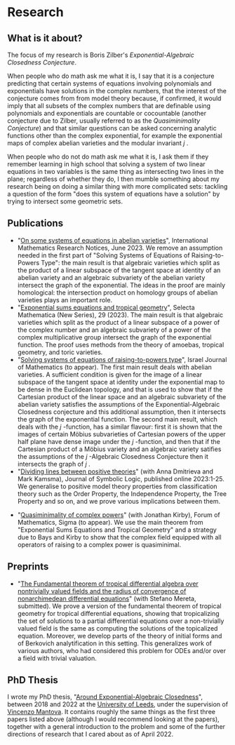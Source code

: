 
<html>
	
   
   	
<body>
<h1>Research</h1>
<h2>What is it about?</h2>
<p> The focus of my research is Boris Zilber's <i> Exponential-Algebraic Closedness Conjecture</i>. </p>
<p> When people who do math ask me what it is, I say that it is a conjecture predicting that certain systems of equations involving polynomials and exponentials have solutions in the complex numbers, that the interest of the conjecture comes from from model theory because, if confirmed, it would imply that all subsets of the complex numbers that are definable using polynomials and exponentials are countable or cocountable (another conjecture due to Zilber, usually referred to as the <i>Quasiminimality Conjecture</i>) and that similar questions can be asked concerning analytic functions other than the complex exponential, for example the exponential maps of complex abelian varieties and the modular invariant <i> j </i>. </p>
<p> When people who do not do math ask me what it is, I ask them if they remember learning in high school that solving a system of two linear equations in two variables is the same thing as intersecting two lines in the plane; regardless of whether they do, I then mumble something about my research being on doing a similar thing with more complicated sets: tackling a question of the form "does this system of equations have a solution" by trying to intersect some geometric sets. </p>

<h2> Publications </h2>
<ul>
	<li>"<a href="https://academic.oup.com/imrn/advance-article/doi/10.1093/imrn/rnad122/7198252?utm_source=authortollfreelink&utm_campaign=imrn&utm_medium=email&guestAccessKey=cc0e3a7b-		e7ff-4e5a-968b-df3a609f6e45">On some systems of equations in abelian varieties</a>", International Mathematics Research Notices, June 2023. We remove an assumption needed in the first part 	of "Solving Systems of Equations of Raising-to-Powers Type": the main result is that algebraic varieties which split as the product of a linear subspace of the tangent space at identity 	of an abelian variety and an algebraic subvariety of the abelian variety intersect the graph of the exponential. The ideas in the proof are mainly homological: the intersection product on 	homology groups of abelian varieties plays an important role. </li>
	<li>"<a href="https://link.springer.com/article/10.1007/s00029-023-00853-y">Exponential sums equations and tropical geometry</a>", Selecta Mathematica (New Series), 29 (2023). The main result is that algebraic varieties which split as the product of a linear subspace of a power of the complex number and an algebraic subvariety of a power of the complex multiplicative group intersect the graph of the exponential function. The proof uses methods from the theory of amoebas, tropical geometry, and toric varieties. </li>
	<li> "<a href="https://arxiv.org/abs/2103.15675">Solving systems of equations of raising-to-powers type</a>", Israel Journal of Mathematics (to appear). The first main result deals with abelian varieties. A sufficient condition is given for the image of a linear subspace of the tangent space at identity under the exponential map to be dense in the Euclidean topology, and that is used to show that if the Cartesian product of the linear space and an algebraic subvariety of the abelian variety satisfies the assumptions of the Exponential-Algebraic Closedness conjecture and this additional assumption, then it intersects the graph of the exponential function. The second main result, which deals with the <i> j </i>-function, has a similar flavour: first it is shown that the images of certain M&ouml;bius subvarieties of Cartesian powers of the upper half plane have dense image under the <i> j </i>-function, and then that if the Cartesian product of a M&ouml;bius variety and an algebraic variety satifies the assumptions of the <i> j </i>-Algebraic Closedness Conjecture then it intersects the graph of  <i> j </i>.</li>
	<li> "<a href="https://www.cambridge.org/core/journals/journal-of-symbolic-logic/article/dividing-lines-between-positive-theories/678AE82C98D6306E22F24DAE0A21F4F0">Dividing lines between positive theories</a>" (with Anna Dmitrieva and Mark Kamsma), Journal of Symbolic Logic, published online 2023:1-25. We generalise to positive model theory properties from classification theory such as the Order Property, the Independence Property, the Tree Property and so on, and we prove various implications between them. </li>
 </ul>
 <ul>
	<li> "<a href="https://arxiv.org/abs/2304.06450">Quasiminimality of complex powers</a>" (with Jonathan Kirby), Forum of Mathematics, Sigma (to appear). We use the main theorem from "Exponential Sums Equations and Tropical Geometry" and a strategy due to Bays and Kirby to show that the complex field equipped with all operators of raising to a complex power is quasiminimal. </li>
	
</ul>
<h2> Preprints </h2>

<ul>
	<li> "<a href="https://arxiv.org/abs/2303.12124">The Fundamental theorem of tropical differential algebra over nontrivially valued fields and the radius of convergence of nonarchimedean differential equations</a>" (with Stefano Mereta, submitted). We prove a version of the fundamental theorem of tropical geometry for tropical differential equations, showing that tropicalizing the set of solutions to a partial differential equations over a non-trivially valued field is the same as computing the solutions of the topicalized equation. Moreover, we develop parts of the theory of initial forms and of Berkovich analytification in this setting. This generalizes work of various authors, who had considered this problem for ODEs and/or over a field with trivial valuation. </li>
</ul>
</body>

<h2> PhD Thesis </h2>

<p>I wrote my PhD thesis, "<a href="https://etheses.whiterose.ac.uk/31077/">Around Exponential-Algebraic Closedness</a>", between 2018 and 2022 at the <a href="https://www.leeds.ac.uk/"> University of Leeds</a>, under the supervision of <a href="https://eps.leeds.ac.uk/maths/staff/4058/dr-vincenzo-l-mantova">Vincenzo Mantova</a>. It contains roughly the same things as the first three papers listed above (although I would recommend looking at the papers), together with a general introduction to the problem and some of the further directions of research that I cared about as of April 2022.</p>
</html>
